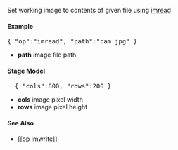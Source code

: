 Set working image to contents of given file using [imread](http://docs.opencv.org/modules/highgui/doc/reading_and_writing_images_and_video.html?highlight=imread#imread) 

#### Example
<pre>
{ "op":"imread", "path":"cam.jpg" }
</pre>

* **path** image file path

#### Stage Model
<pre>
  { "cols":800, "rows":200 }
</pre>

* **cols** image pixel width
* **rows** image pixel height

#### See Also
* [[op imwrite]]

